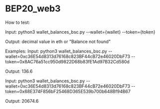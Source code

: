 # BEP20_web3

How to test: 

Input: python3 wallet_balances_bsc.py --wallet={wallet} --token={token}

Output: decimal value in eth or "Balance not found"

Examples:
Input: python3 wallet_balances_bsc.py --wallet=0xc36E54d8313d76168c823BF44cB72e46020DbF73 --token=0x8AC76a51cc950d9822D68b83fE1Ad97B32Cd580d

Output: 136.6

Input: python3 wallet_balances_bsc.py --wallet=0xc36E54d8313d76168c823BF44cB72e46020DbF73 --token=0x68E374F856bF25468D365E539b700b648Bf94B67

Output: 20674.6
